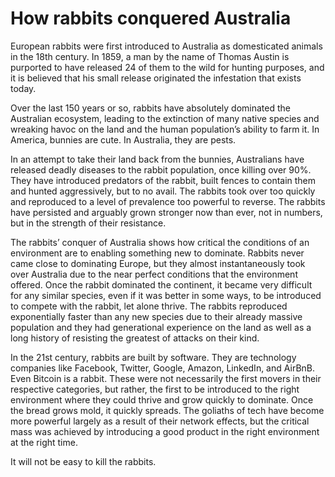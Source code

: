 # How rabbits conquered Australia

European rabbits were first introduced to Australia as domesticated animals in the 18th century. In 1859, a man by the name of Thomas Austin is purported to have released 24 of them to the wild for hunting purposes, and it is believed that his small release originated the infestation that exists today.

Over the last 150 years or so, rabbits have absolutely dominated the Australian ecosystem, leading to the extinction of many native species and wreaking havoc on the land and the human population’s ability to farm it. In America, bunnies are cute. In Australia, they are pests.

In an attempt to take their land back from the bunnies, Australians have released deadly diseases to the rabbit population, once killing over 90%. They have introduced predators of the rabbit, built fences to contain them and hunted aggressively, but to no avail. The rabbits took over too quickly and reproduced to a level of prevalence too powerful to reverse. The rabbits have persisted and arguably grown stronger now than ever, not in numbers, but in the strength of their resistance.

The rabbits’ conquer of Australia shows how critical the conditions of an environment are to enabling something new to dominate. Rabbits never came close to dominating Europe, but they almost instantaneously took over Australia due to the near perfect conditions that the environment offered. Once the rabbit dominated the continent, it became very difficult for any similar species, even if it was better in some ways, to be introduced to compete with the rabbit, let alone thrive. The rabbits reproduced exponentially faster than any new species due to their already massive population and they had generational experience on the land as well as a long history of resisting the greatest of attacks on their kind.

In the 21st century, rabbits are built by software. They are technology companies like Facebook, Twitter, Google, Amazon, LinkedIn, and AirBnB. Even Bitcoin is a rabbit. These were not necessarily the first movers in their respective categories, but rather, the first to be introduced to the right environment where they could thrive and grow quickly to dominate. Once the bread grows mold, it quickly spreads. The goliaths of tech have become more powerful largely as a result of their network effects, but the critical mass was achieved by introducing a good product in the right environment at the right time.

It will not be easy to kill the rabbits.
